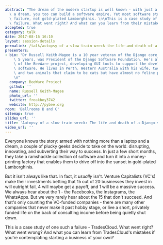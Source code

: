 ```yaml
---
abstract: "The dream of the modern startup is well known - with just a laptop and\
  \ a dream, you too can build a software empire. Yet most software startups end in\
  \ failure, not gold-plated Lamborghinis. \n\nThis is a case study of one such a\
  \ failure. What went right? And what can you learn from their mistakes?"
accepted: true
category: talk
date: 2017-08-16 16:10
layout: session-details
permalink: /talk/autopsy-of-a-slow-train-wreck-the-life-and-death-of-a-django-startup/
presenters:
- bio: "Dr Russell Keith-Magee is a 10 year veteran of the Django core team, and for\
    \ 5 years, was President of the Django Software Foundation. He's also the founder\
    \ of the BeeWare project, developing GUI tools to support the development of Python\
    \ software. He lives in Perth, Western Australia with his wife, two children,\
    \ and two animals that claim to be cats but have almost no feline properties.\r\
    \n"
  company: BeeWare Project
  github: ''
  name: Russell Keith-Magee
  photo_url: ''
  twitter: freakboy3742
  website: http://pybee.org
room: 'Ballrooms B and C'
sitemap: true
slides_url: ''
title: 'Autopsy of a slow train wreck: The life and death of a Django startup'
video_url: ''
---
```


Everyone knows the story: armed with nothing more than a laptop and a dream, a couple of plucky geeks decide to take on the world: disrupting, innovating, and subverting their way to success. In just a few short months, they take a ramshackle collection of software and turn it into a money-printing factory that enables them to drive off into the sunset in gold-plated Lamborghinis.

But it isn't always like that. In fact, it *usually* isn't. Venture Capitalists (VC's) make their investments betting that 15 out of 20 businesses they invest in will outright fail, 4 will maybe get a payoff, and 1 will be a massive success. We always hear about the 1 - the Facebooks, the Instagrams, the WhatsApps. But we very rarely hear about the 15 that don't succeed. And that's only counting the VC-funded companies - there are many other companies that never make it past hobby stage, or live a short, privately funded life on the back of consulting income before being quietly shut down.

This is a case study of one such a failure - TradesCloud. What went right? What went wrong? And what you can learn from TradesCloud's mistakes if you're contemplating starting a business of your own?
